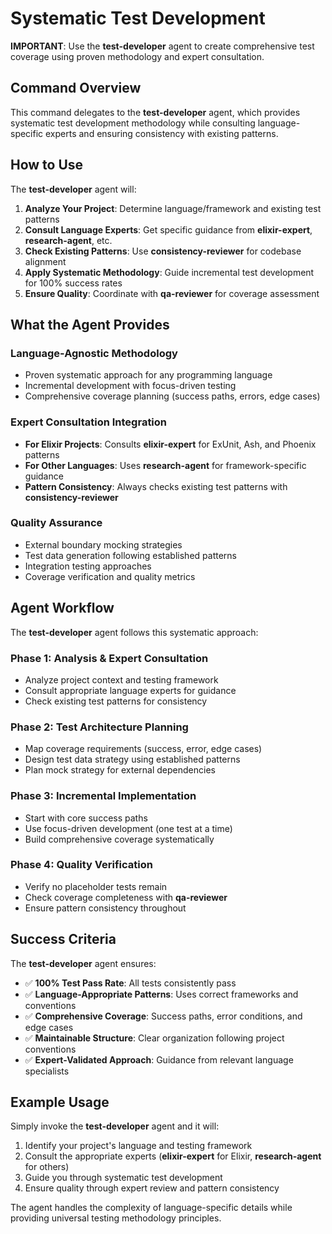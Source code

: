 # Systematic Test Development

**IMPORTANT**: Use the **test-developer** agent to create comprehensive test
coverage using proven methodology and expert consultation.

## Command Overview

This command delegates to the **test-developer** agent, which provides
systematic test development methodology while consulting language-specific
experts and ensuring consistency with existing patterns.

## How to Use

The **test-developer** agent will:

1. **Analyze Your Project**: Determine language/framework and existing test
   patterns
2. **Consult Language Experts**: Get specific guidance from **elixir-expert**,
   **research-agent**, etc.
3. **Check Existing Patterns**: Use **consistency-reviewer** for codebase
   alignment
4. **Apply Systematic Methodology**: Guide incremental test development for 100%
   success rates
5. **Ensure Quality**: Coordinate with **qa-reviewer** for coverage assessment

## What the Agent Provides

### **Language-Agnostic Methodology**

- Proven systematic approach for any programming language
- Incremental development with focus-driven testing
- Comprehensive coverage planning (success paths, errors, edge cases)

### **Expert Consultation Integration**

- **For Elixir Projects**: Consults **elixir-expert** for ExUnit, Ash, and
  Phoenix patterns
- **For Other Languages**: Uses **research-agent** for framework-specific
  guidance
- **Pattern Consistency**: Always checks existing test patterns with
  **consistency-reviewer**

### **Quality Assurance**

- External boundary mocking strategies
- Test data generation following established patterns
- Integration testing approaches
- Coverage verification and quality metrics

## Agent Workflow

The **test-developer** agent follows this systematic approach:

### Phase 1: Analysis & Expert Consultation

- Analyze project context and testing framework
- Consult appropriate language experts for guidance
- Check existing test patterns for consistency

### Phase 2: Test Architecture Planning

- Map coverage requirements (success, error, edge cases)
- Design test data strategy using established patterns
- Plan mock strategy for external dependencies

### Phase 3: Incremental Implementation

- Start with core success paths
- Use focus-driven development (one test at a time)
- Build comprehensive coverage systematically

### Phase 4: Quality Verification

- Verify no placeholder tests remain
- Check coverage completeness with **qa-reviewer**
- Ensure pattern consistency throughout

## Success Criteria

The **test-developer** agent ensures:

- ✅ **100% Test Pass Rate**: All tests consistently pass
- ✅ **Language-Appropriate Patterns**: Uses correct frameworks and conventions
- ✅ **Comprehensive Coverage**: Success paths, error conditions, and edge cases
- ✅ **Maintainable Structure**: Clear organization following project
  conventions
- ✅ **Expert-Validated Approach**: Guidance from relevant language specialists

## Example Usage

Simply invoke the **test-developer** agent and it will:

1. Identify your project's language and testing framework
2. Consult the appropriate experts (**elixir-expert** for Elixir,
   **research-agent** for others)
3. Guide you through systematic test development
4. Ensure quality through expert review and pattern consistency

The agent handles the complexity of language-specific details while providing
universal testing methodology principles.
